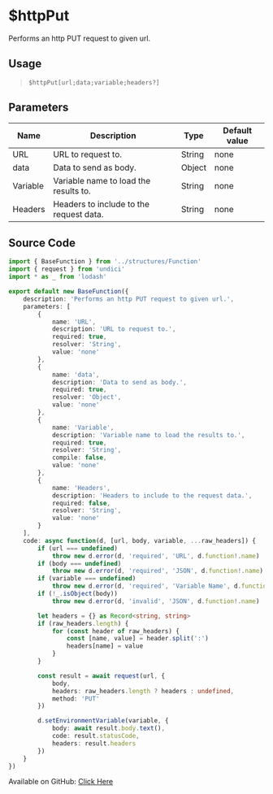 # $httpPut
Performs an http PUT request to given url.
## Usage
> `$httpPut[url;data;variable;headers?]`
## Parameters
|   Name   |               Description               |  Type  | Default value |
|----------|-----------------------------------------|--------|---------------|
| URL      | URL to request to.                      | String | none          |
| data     | Data to send as body.                   | Object | none          |
| Variable | Variable name to load the results to.   | String | none          |
| Headers  | Headers to include to the request data. | String | none          |

## Source Code
```ts
import { BaseFunction } from '../structures/Function'
import { request } from 'undici'
import * as _ from 'lodash'

export default new BaseFunction({
    description: 'Performs an http PUT request to given url.',
    parameters: [
        {
            name: 'URL',
            description: 'URL to request to.',
            required: true,
            resolver: 'String',
            value: 'none'
        },
        {
            name: 'data',
            description: 'Data to send as body.',
            required: true,
            resolver: 'Object',
            value: 'none'
        },
        {
            name: 'Variable',
            description: 'Variable name to load the results to.',
            required: true,
            resolver: 'String',
            compile: false,
            value: 'none'
        },
        {
            name: 'Headers',
            description: 'Headers to include to the request data.',
            required: false,
            resolver: 'String',
            value: 'none'
        }
    ],
    code: async function(d, [url, body, variable, ...raw_headers]) {
        if (url === undefined)
            throw new d.error(d, 'required', 'URL', d.function!.name)
        if (body === undefined)
            throw new d.error(d, 'required', 'JSON', d.function!.name)
        if (variable === undefined)
            throw new d.error(d, 'required', 'Variable Name', d.function!.name)
        if (!_.isObject(body))
            throw new d.error(d, 'invalid', 'JSON', d.function!.name)

        let headers = {} as Record<string, string>
        if (raw_headers.length) {
            for (const header of raw_headers) {
                const [name, value] = header.split(':')
                headers[name] = value
            }
        }

        const result = await request(url, {
            body,
            headers: raw_headers.length ? headers : undefined,
            method: 'PUT'
        })

        d.setEnvironmentVariable(variable, {
            body: await result.body.text(),
            code: result.statusCode,
            headers: result.headers
        })
    }
})
```
Available on GitHub: [Click Here](https://github.com/Cyberghxst/bdjs/blob/v1/src/functions/httpPut.ts)